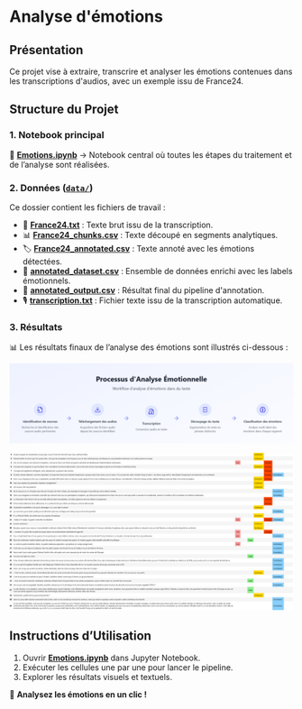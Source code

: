 # Analyse d'émotions

## Présentation

Ce projet vise à extraire, transcrire et analyser les émotions contenues dans les transcriptions d'audios, avec un exemple issu de France24.

## Structure du Projet

### **1. Notebook principal**

📌 [**Emotions.ipynb**](Emotions.ipynb) → Notebook central où toutes les étapes du traitement et de l’analyse sont réalisées.

### **2. Données** ([`data/`](data/))

Ce dossier contient les fichiers de travail :

- 📄 [**France24.txt**](data/France24.txt) : Texte brut issu de la transcription.
- 📊 [**France24_chunks.csv**](data/France24_chunks.csv) : Texte découpé en segments analytiques.
- 🏷️ [**France24_annotated.csv**](data/France24_annotated.csv) : Texte annoté avec les émotions détectées.
- 📑 [**annotated_dataset.csv**](data/annotated_dataset.csv) : Ensemble de données enrichi avec les labels émotionnels.
- 📝 [**annotated_output.csv**](data/annotated_output.csv) : Résultat final du pipeline d'annotation.
- 🎙️ [**transcription.txt**](data/transcription.txt) : Fichier texte issu de la transcription automatique.

### **3. Résultats**

📊 Les résultats finaux de l’analyse des émotions sont illustrés ci-dessous :

![Workflow](workflow.PNG)

![Résultat](résultat.PNG)

## Instructions d’Utilisation

1. Ouvrir **[Emotions.ipynb](Emotions.ipynb)** dans Jupyter Notebook.
2. Exécuter les cellules une par une pour lancer le pipeline.
3. Explorer les résultats visuels et textuels.

🚀 **Analysez les émotions en un clic !**


